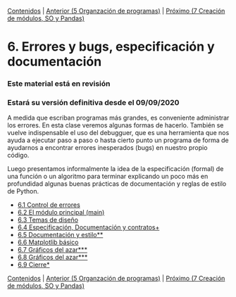 [Contenidos](../Contenidos.md) \| [Anterior (5 Organzación de programas)](../05_Organización_y_Complejidad/00_Resumen.md) \| [Próximo (7 Creación de módulos, SO y Pandas)](../07_Modulos_Pandas_SO/00_Resumen.md)

# 6. Errores y bugs, especificación y documentación
### **Este material está en revisión**
### Estará su versión definitiva desde el 09/09/2020

A medida que escriban programas más grandes, es conveniente administrar los errores. En esta clase veremos algunas formas de hacerlo. También se vuelve indispensable el uso del debugguer, que es una herramienta que nos ayuda a ejecutar paso a paso o hasta cierto punto un programa de forma de ayudarnos a encontrar errores inesperados (bugs) en nuestro propio código.

Luego presentamos informalmente la idea de la especificación (formal) de una función o un algoritmo para terminar explicando un poco más en profundidad algunas buenas prácticas de documentación y reglas de estilo de Python.







* [6.1 Control de errores](01_Excepciones.md)
* [6.2 El módulo principal (main)](02_305Main_module.md)
* [6.3 Temas de diseño](03_306Design_discussion.md)
* [6.4 Especificación, Documentación y contratos+](04_Especificación.md)
* [6.5 Documentación y estilo**](05_Documentar_y_Estilo.md)
* [6.6 Matplotlib básico](06_matplotlib_basico.md)
* [6.7 Gráficos del azar***](07_gráficos_del_azar.md)
* [6.8 Gráficos del azar***](08_regresion.md)
* [6.9 Cierre*](09_Cierre.md)


[Contenidos](../Contenidos.md) \| [Anterior (5 Organzación de programas)](../05_Organización_y_Complejidad/00_Resumen.md) \| [Próximo (7 Creación de módulos, SO y Pandas)](../07_Modulos_Pandas_SO/00_Resumen.md)
